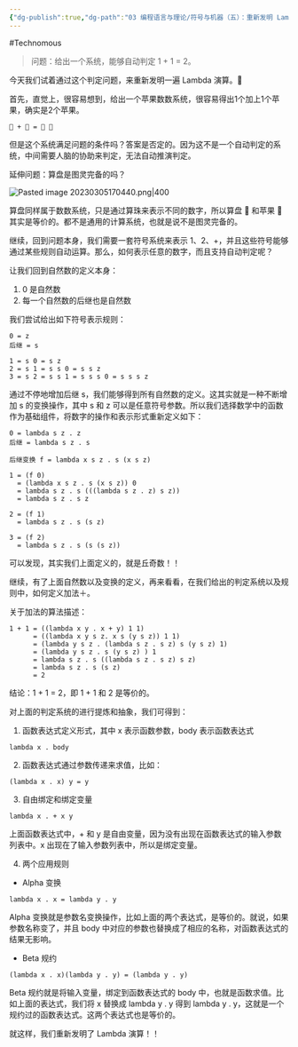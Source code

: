 ```yaml
---
{"dg-publish":true,"dg-path":"03 编程语言与理论/符号与机器（五）：重新发明 Lambda 演算.md","permalink":"/03 编程语言与理论/符号与机器（五）：重新发明 Lambda 演算/","created":"2023-03-05T17:01:40.000+08:00","updated":"2025-07-01T13:56:32.000+08:00"}
---
```


#Technomous

> 问题：给出一个系统，能够自动判定 1 + 1 = 2。

今天我们试着通过这个判定问题，来重新发明一遍 Lambda 演算。🚗

首先，直觉上，很容易想到，给出一个苹果数数系统，很容易得出1个加上1个苹果，确实是2个苹果。

```
🍎 + 🍎 = 🍎 🍎
```

但是这个系统满足问题的条件吗？答案是否定的。因为这不是一个自动判定的系统，中间需要人脑的协助来判定，无法自动推演判定。

延伸问题：算盘是图灵完备的吗？

![Pasted image 20230305170440.png|400](/img/user/0.Asset/resource/Pasted%20image%2020230305170440.png)

算盘同样属于数数系统，只是通过算珠来表示不同的数字，所以算盘 🧮 和苹果 🍎 其实是等价的。都不是通用的计算系统，也就是说不是图灵完备的。

继续，回到问题本身，我们需要一套符号系统来表示 1、2、+，并且这些符号能够通过某些规则自动运算。那么，如何表示任意的数字，而且支持自动判定呢？

让我们回到自然数的定义本身：

1. 0 是自然数
2. 每一个自然数的后继也是自然数

我们尝试给出如下符号表示规则：

```
0 = z
后继 = s

1 = s 0 = s z
2 = s 1 = s s 0 = s s z
3 = s 2 = s s 1 = s s s 0 = s s s z
```

通过不停地增加后继 s，我们能够得到所有自然数的定义。这其实就是一种不断增加 s 的变换操作，其中 s 和 z 可以是任意符号参数。所以我们选择数学中的函数作为基础组件，将数字的操作和表示形式重新定义如下：

```
0 = lambda s z . z
后继 = lambda s z . s

后继变换 f = lambda x s z . s (x s z)

1 = (f 0)
  = (lambda x s z . s (x s z)) 0
  = lambda s z . s (((lambda s z . z) s z))
  = lambda s z . s z

2 = (f 1)
  = lambda s z . s (s z)

3 = (f 2)
  = lambda s z . s (s (s z))
```

可以发现，其实我们上面定义的，就是丘奇数！！

继续，有了上面自然数以及变换的定义，再来看看，在我们给出的判定系统以及规则中，如何定义加法＋。

关于加法的算法描述：

```
1 + 1 = ((lambda x y . x + y) 1 1)
      = ((lambda x y s z. x s (y s z)) 1 1)
      = (lambda y s z . (lambda s z . s z) s (y s z) 1)
      = (lambda y s z . s (y s z) ) 1 
      = lambda s z . s ((lambda s z . s z) s z)
      = lambda s z . s (s z)
      = 2
```

结论：1 + 1 = 2，即 1 + 1 和 2 是等价的。

对上面的判定系统的进行提炼和抽象，我们可得到：

1. 函数表达式定义形式，其中 x 表示函数参数，body 表示函数表达式

```
lambda x . body
```

2. 函数表达式通过参数传递来求值，比如：

```
(lambda x . x) y = y
```

3. 自由绑定和绑定变量

```
lambda x . + x y
```

上面函数表达式中，+ 和  y 是自由变量，因为没有出现在函数表达式的输入参数列表中。x 出现在了输入参数列表中，所以是绑定变量。

4. 两个应用规则

* Alpha 变换
```
lambda x . x = lambda y . y
```

Alpha 变换就是参数名变换操作，比如上面的两个表达式，是等价的。就说，如果参数名称变了，并且 body 中对应的参数也替换成了相应的名称，对函数表达式的结果无影响。

* Beta 规约
```
(lambda x . x)(lambda y . y) = (lambda y . y)
```

Beta 规约就是将输入变量，绑定到函数表达式的 body 中，也就是函数求值。比如上面的表达式，我们将 x 替换成 lambda y . y 得到 lambda y . y，这就是一个规约过的函数表达式。这两个表达式也是等价的。

就这样，我们重新发明了 Lambda 演算！！